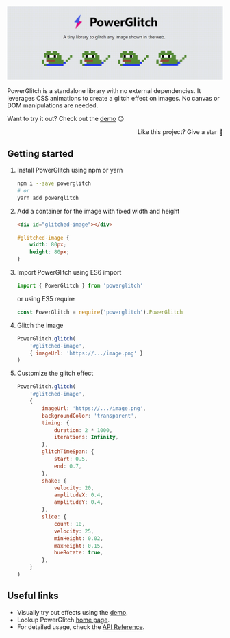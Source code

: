 <img src="./assets/intro.gif">

PowerGlitch is a standalone library with no external dependencies. It leverages CSS animations to create a glitch effect on images. No canvas or DOM manipulations are needed.

Want to try it out? Check out the [demo](https://7ph.github.io/powerglitch/#/playground) 😊

<p align="right">
    Like this project? Give a star 🌟
</p>

## Getting started

1. Install PowerGlitch using npm or yarn
    ```bash
    npm i --save powerglitch
    # or
    yarn add powerglitch
    ```

2. Add a container for the image with fixed width and height
    ```html
    <div id="glitched-image"></div>
    ```
    ```css
    #glitched-image {
        width: 80px;
        height: 80px;
    }
    ```

3. Import PowerGlitch using ES6 import
    ```javascript
    import { PowerGlitch } from 'powerglitch'
    ```
    or using ES5 require
    ```javascript
    const PowerGlitch = require('powerglitch').PowerGlitch
    ```

4. Glitch the image
    ```javascript
    PowerGlitch.glitch(
        '#glitched-image',
        { imageUrl: 'https://.../image.png' }
    )
    ```

5. Customize the glitch effect
    ```javascript
    PowerGlitch.glitch(
        '#glitched-image',
        {
            imageUrl: 'https://.../image.png',
            backgroundColor: 'transparent',
            timing: {
                duration: 2 * 1000,
                iterations: Infinity,
            },
            glitchTimeSpan: {
                start: 0.5,
                end: 0.7,
            },
            shake: {
                velocity: 20,
                amplitudeX: 0.4,
                amplitudeY: 0.4,
            },
            slice: {
                count: 10,
                velocity: 25,
                minHeight: 0.02,
                maxHeight: 0.15,
                hueRotate: true,
            },
        }
    )
    ```

## Useful links

- Visually try out effects using the [demo](https://7ph.github.io/powerglitch/#/playground).
- Lookup PowerGlitch [home page](https://7ph.github.io/powerglitch/).
- For detailed usage, check the [API Reference](https://7ph.github.io/powerglitch/#/api).
